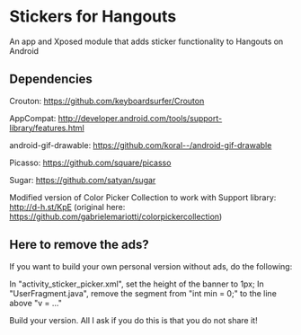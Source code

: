 # Stickers for Hangouts

An app and Xposed module that adds sticker functionality to Hangouts on Android

## Dependencies
Crouton: https://github.com/keyboardsurfer/Crouton

AppCompat: http://developer.android.com/tools/support-library/features.html

android-gif-drawable: https://github.com/koral--/android-gif-drawable

Picasso: https://github.com/square/picasso

Sugar: https://github.com/satyan/sugar

Modified version of Color Picker Collection to work with Support library: http://d-h.st/KpE (original here: https://github.com/gabrielemariotti/colorpickercollection)

## Here to remove the ads?
If you want to build your own personal version without ads, do the following:

In "activity_sticker_picker.xml", set the height of the banner to 1px;
In "UserFragment.java", remove the segment from "int min = 0;" to the line above "v = ..."

Build your version.
All I ask if you do this is that you do not share it!